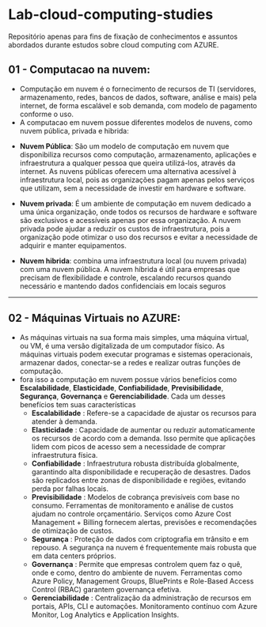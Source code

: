 # Lab-cloud-computing-studies
Repositório apenas para fins de fixação de conhecimentos e assuntos abordados durante estudos sobre cloud computing com AZURE.

## 01 - Computacao na nuvem: 
  * Computação em nuvem é o fornecimento de recursos de TI (servidores, armazenamento, redes, bancos de dados, software, análise e mais) pela internet, de forma escalável e sob demanda, com modelo de pagamento conforme o uso.
  * A computacao em nuvem possue diferentes modelos de nuvens, como nuvem pública, privada e hibrida:
  - **Nuvem Pública**: São um modelo de computação em nuvem que disponibiliza recursos como computação, armazenamento, aplicações e infraestrutura a qualquer pessoa que queira utilizá-los, através da internet. As nuvens públicas oferecem uma alternativa acessível à infraestrutura local, pois as organizações pagam apenas pelos serviços que utilizam, sem a necessidade de investir em hardware e software. 

  - **Nuvem privada**: É um ambiente de computação em nuvem dedicado a uma única organização, onde todos os recursos de hardware e software são exclusivos e acessíveis apenas por essa organização. A nuvem privada pode ajudar a reduzir os custos de infraestrutura, pois a organização pode otimizar o uso dos recursos e evitar a necessidade de adquirir e manter equipamentos.

  - **Nuvem hibrida**:  combina uma infraestrutura local (ou nuvem privada) com uma nuvem pública. A nuvem híbrida é útil para empresas que precisam de flexibilidade e controle, escalando recursos quando necessário e mantendo dados confidenciais em locais seguros
---

## 02 - Máquinas Virtuais no AZURE:
 * As máquinas virtuais na sua forma mais simples, uma máquina virtual, ou VM, é uma versão digitalizada de um computador físico. As máquinas virtuais podem executar programas e sistemas operacionais, armazenar dados, conectar-se a redes e realizar outras funções de computação.
* fora isso a computação em nuvem possue vários benefícios como **Escalabilidade**, **Elasticidade**, **Confiabilidade**, **Previsibilidade**, **Segurança**, **Governança** e **Gerenciabilidade**. Cada um desses benefícios tem suas características
  - **Escalabilidade** :  Refere-se a capacidade de ajustar os recursos para atender à demanda.
  - **Elasticidade** : Capacidade de aumentar ou reduzir automaticamente os recursos de acordo com a demanda. Isso permite que aplicações lidem com picos de acesso sem a necessidade de comprar infraestrutura física.
  - **Confiabilidade** : Infraestrutura robusta distribuída globalmente, garantindo alta disponibilidade e recuperação de desastres. Dados são replicados entre zonas de disponibilidade e regiões, evitando perda por falhas locais.
  - **Previsibilidade** : Modelos de cobrança previsíveis com base no consumo. Ferramentas de monitoramento e análise de custos ajudam no controle orçamentário. Serviços como Azure Cost Management + Billing fornecem alertas, previsões e recomendações de otimização de custos.
  - **Segurança** : Proteção de dados com criptografia em trânsito e em repouso. A segurança na nuvem é frequentemente mais robusta que em data centers próprios.
  - **Governança** : Permite que empresas controlem quem faz o quê, onde e como, dentro do ambiente de nuvem. Ferramentas como Azure Policy, Management Groups, BluePrints e Role-Based Access Control (RBAC) garantem governança efetiva.
  - **Gerenciabilidade** : Centralização da administração de recursos em portais, APIs, CLI e automações. Monitoramento contínuo com Azure Monitor, Log Analytics e Application Insights.












